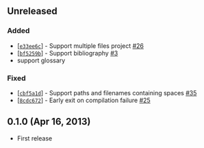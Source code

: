 Unreleased
----------

### Added

- [[`e33ee6c`](https://github.com/xuhdev/vim-latex-live-preview/commit/e33ee6c)] - Support multiple files project [#26](https://github.com/xuhdev/vim-latex-live-preview/pull/26)
- [[`bf5259b`](https://github.com/xuhdev/vim-latex-live-preview/commit/bf5259b)] - Support bibliography [#3](https://github.com/xuhdev/vim-latex-live-preview/pull/3)
- support glossary

### Fixed

- [[`cbf5a1d`](https://github.com/xuhdev/vim-latex-live-preview/commit/cbf5a1d)] - Support paths and filenames containing spaces [#35](https://github.com/xuhdev/vim-latex-live-preview/issues/35)
- [[`8cdc672`](https://github.com/xuhdev/vim-latex-live-preview/commit/8cdc672)] - Early exit on compilation failure [#25](https://github.com/xuhdev/vim-latex-live-preview/pull/25)

0.1.0 (Apr 16, 2013)
--------------------

- First release

<!--
vim: tw=0
-->


